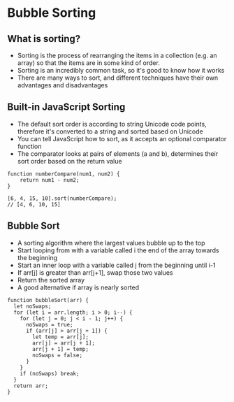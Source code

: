 # Bubble Sorting

## What is sorting?

- Sorting is the process of rearranging the items in a collection (e.g. an array) so that the items are in some kind of order.
- Sorting is an incredibly common task, so it's good to know how it works
- There are many ways to sort, and different techniques have their own advantages and disadvantages

## Built-in JavaScript Sorting

- The default sort order is according to string Unicode code points, therefore it's converted to a string and sorted based on Unicode
- You can tell JavaScript how to sort, as it accepts an optional comparator function
- The comparator looks at pairs of elements (a and b), determines their sort order based on the return value

```
function numberCompare(num1, num2) {
    return num1 - num2;
}

[6, 4, 15, 10].sort(numberCompare);
// [4, 6, 10, 15]
```

## Bubble Sort

- A sorting algorithm where the largest values bubble up to the top
- Start looping from with a variable called i the end of the array towards the beginning
- Start an inner loop with a variable called j from the beginning until i-1
- If arr[j] is greater than arr[j+1], swap those two values
- Return the sorted array
- A good alternative if array is nearly sorted

```
function bubbleSort(arr) {
  let noSwaps;
  for (let i = arr.length; i > 0; i--) {
    for (let j = 0; j < i - 1; j++) {
      noSwaps = true;
      if (arr[j] > arr[j + 1]) {
        let temp = arr[j];
        arr[j] = arr[j + 1];
        arr[j + 1] = temp;
        noSwaps = false;
      }
    }
    if (noSwaps) break;
  }
  return arr;
}
```
